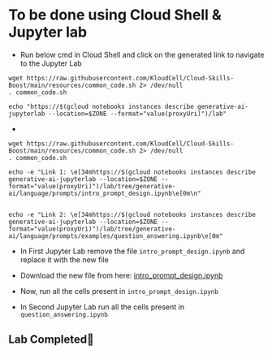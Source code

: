 # **To be done using Cloud Shell & Jupyter lab**

- Run below cmd in Cloud Shell and click on the generated link to navigate to the Jupyter Lab

```
wget https://raw.githubusercontent.com/KloudCell/Cloud-Skills-Boost/main/resources/common_code.sh 2> /dev/null
. common_code.sh

echo "https://$(gcloud notebooks instances describe generative-ai-jupyterlab --location=$ZONE --format="value(proxyUri)")/lab"
```

-

```
wget https://raw.githubusercontent.com/KloudCell/Cloud-Skills-Boost/main/resources/common_code.sh 2> /dev/null
. common_code.sh

echo -e "Link 1: \e[34mhttps://$(gcloud notebooks instances describe generative-ai-jupyterlab --location=$ZONE --format="value(proxyUri)")/lab/tree/generative-ai/language/prompts/intro_prompt_design.ipynb\e[0m\n"


echo -e "Link 2: \e[34mhttps://$(gcloud notebooks instances describe generative-ai-jupyterlab --location=$ZONE --format="value(proxyUri)")/lab/tree/generative-ai/language/prompts/examples/question_answering.ipynb\e[0m"
```

- In First Jupyter Lab remove the file `intro_prompt_design.ipynb` and replace it with the new file
- Download the new file from here: <a href="https://github.com/KloudCell/Cloud-Skills-Boost/blob/main/Labs/Cheatsheets/GSP1151/intro_prompt_design.ipynb">intro_prompt_design.ipynb</a>
- Now, run all the cells present in `intro_prompt_design.ipynb`

- In Second Jupyter Lab run all the cells present in `question_answering.ipynb`

## Lab Completed🎉